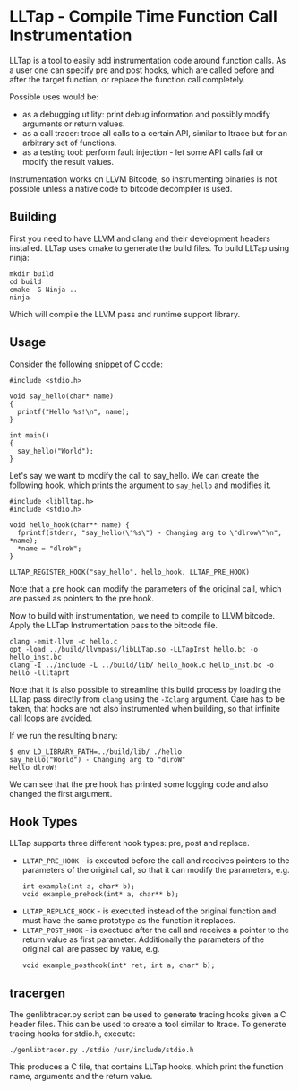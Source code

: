 # LLTap - Compile Time Function Call Instrumentation

LLTap is a tool to easily add instrumentation code around function calls. As a
user one can specify pre and post hooks, which are called before and after the
target function, or replace the function call completely.

Possible uses would be:

  * as a debugging utility: print debug information and possibly modify
      arguments or return values.
  * as a call tracer: trace all calls to a certain API, similar to ltrace but
      for an arbitrary set of functions.
  * as a testing tool: perform fault injection - let some API calls fail or
      modify the result values.

Instrumentation works on LLVM Bitcode, so instrumenting binaries is not
possible unless a native code to bitcode decompiler is used.


## Building

First you need to have LLVM and clang and their development headers installed.
LLTap uses cmake to generate the build files. To build LLTap using ninja:

    mkdir build
    cd build
    cmake -G Ninja ..
    ninja

Which will compile the LLVM pass and runtime support library.

## Usage

Consider the following snippet of C code:

```
#include <stdio.h>

void say_hello(char* name)
{
  printf("Hello %s!\n", name);
}

int main()
{
  say_hello("World");
}
```

Let's say we want to modify the call to say_hello. We can create the following
hook, which prints the argument to `say_hello` and modifies it.

```
#include <liblltap.h>
#include <stdio.h>

void hello_hook(char** name) {
  fprintf(stderr, "say_hello(\"%s\") - Changing arg to \"dlrow\"\n", *name);
  *name = "dlroW";
}

LLTAP_REGISTER_HOOK("say_hello", hello_hook, LLTAP_PRE_HOOK)
```

Note that a pre hook can modify the parameters of the original call, which are
passed as pointers to the pre hook.

Now to build with instrumentation, we need to compile to LLVM bitcode. Apply
the LLTap Instrumentation pass to the bitcode file.
```
clang -emit-llvm -c hello.c
opt -load ../build/llvmpass/libLLTap.so -LLTapInst hello.bc -o hello_inst.bc
clang -I ../include -L ../build/lib/ hello_hook.c hello_inst.bc -o hello -llltaprt
```
Note that it is also possible to streamline this build process by loading the
LLTap pass directly from `clang` using the `-Xclang` argument. Care has to be
taken, that hooks are not also instrumented when building, so that infinite
call loops are avoided.


If we run the resulting binary:

```
$ env LD_LIBRARY_PATH=../build/lib/ ./hello
say_hello("World") - Changing arg to "dlroW"
Hello dlroW!
```
We can see that the pre hook has printed some logging code and also changed the
first argument.

## Hook Types

LLTap supports three different hook types: pre, post and replace.

  * `LLTAP_PRE_HOOK` - is executed before the call and receives pointers to the
      parameters of the original call, so that it can modify the parameters,
      e.g.
      ```
      int example(int a, char* b);
      void example_prehook(int* a, char** b);
      ```
  * `LLTAP_REPLACE_HOOK` - is executed instead of the original function and
      must have the same prototype as the function it replaces.
  * `LLTAP_POST_HOOK` - is exectued after the call and receives a pointer to
      the return value as first parameter. Additionally the parameters of the
      original call are passed by value, e.g.
      ```
      void example_posthook(int* ret, int a, char* b);
      ```

## tracergen

The genlibtracer.py script can be used to generate tracing hooks given a C
header files. This can be used to create a tool similar to ltrace. To generate
tracing hooks for stdio.h, execute:

    ./genlibtracer.py ./stdio /usr/include/stdio.h

This produces a C file, that contains LLTap hooks, which print the function
name, arguments and the return value.
